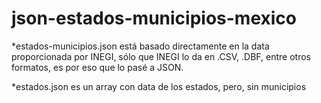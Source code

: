 # json-estados-municipios-mexico
*estados-municipios.json está basado directamente en la data proporcionada por INEGI,
sólo que INEGI lo da en .CSV, .DBF, entre otros formatos, es por eso que lo pasé a JSON.

*estados.json es un array con data de los estados, pero, sin municipios

